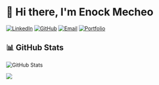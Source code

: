 # 👋 Hi there, I'm Enock Mecheo

[![LinkedIn](https://img.shields.io/badge/LinkedIn-0077B5?style=for-the-badge&logo=linkedin&logoColor=white)](https://www.linkedin.com/in/enock-mecheo-56390b1a6/)
[![GitHub](https://img.shields.io/badge/GitHub-100000?style=for-the-badge&logo=github&logoColor=white)](https://github.com/EnockMagara)
[![Email](https://img.shields.io/badge/Email-D14836?style=for-the-badge&logo=gmail&logoColor=white)](mailto:enockmecheo@nyu.edu)
[![Portfolio](https://img.shields.io/badge/Portfolio-1E88E5?style=for-the-badge&logo=firefox&logoColor=white)](https://enockmecheo.com/)



## 📊 GitHub Stats

![GitHub Stats](https://github-readme-stats.vercel.app/api?username=EnockMagara&show_icons=true&theme=radical)


*<!-- Total Contributions -->*
![](https://github-readme-streak-stats.herokuapp.com/?user=EnockMagara&theme=radical&hide_border=false&include_all_commits=true&count_private=true)


